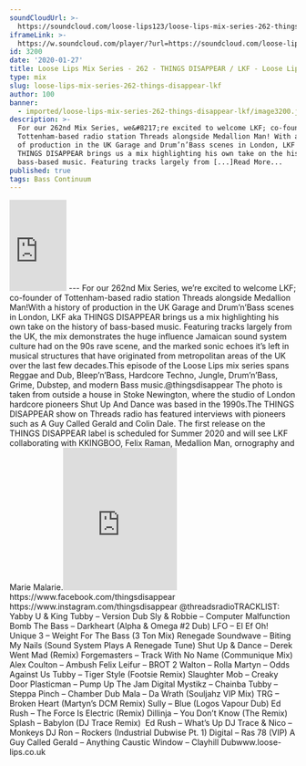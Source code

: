 ```yaml
---
soundCloudUrl: >-
  https://soundcloud.com/loose-lips123/loose-lips-mix-series-262-things-disappear-lkf
iframeLink: >-
  https://w.soundcloud.com/player/?url=https://soundcloud.com/loose-lips123/loose-lips-mix-series-262-things-disappear-lkf&color=00aabb&auto_play=false&hide_related=false&show_comments=true&show_user=true&show_reposts=false
id: 3200
date: '2020-01-27'
title: Loose Lips Mix Series - 262 - THINGS DISAPPEAR / LKF - Loose Lips
type: mix
slug: loose-lips-mix-series-262-things-disappear-lkf
author: 100
banner:
  - imported/loose-lips-mix-series-262-things-disappear-lkf/image3200.jpeg
description: >-
  For our 262nd Mix Series, we&#8217;re excited to welcome LKF; co-founder of
  Tottenham-based radio station Threads alongside Medallion Man! With a history
  of production in the UK Garage and Drum’n’Bass scenes in London, LKF aka
  THINGS DISAPPEAR brings us a mix highlighting his own take on the history of
  bass-based music. Featuring tracks largely from [...]Read More...
published: true
tags: Bass Continuum
---
```

<iframe id="sc-widget" title="title" width="100" height="160" scrolling="no" frameborder="yes" allow="autoplay" src="https://w.soundcloud.com/player/?url=https://soundcloud.com/loose-lips123/loose-lips-mix-series-262-things-disappear-lkf&amp;color=00aabb&amp;auto_play=false&amp;hide_related=false&amp;show_comments=true&amp;show_user=true&amp;show_reposts=false"></iframe>
---
For our 262nd Mix Series, we’re excited to welcome LKF; co-founder of Tottenham-based radio station Threads alongside Medallion Man!With a history of production in the UK Garage and Drum’n’Bass scenes in London, LKF aka THINGS DISAPPEAR brings us a mix highlighting his own take on the history of bass-based music.  
Featuring tracks largely from the UK, the mix demonstrates the huge influence Jamaican sound system culture had on the 90s rave scene, and the marked sonic echoes it’s left in musical structures that have originated from metropolitan areas of the UK over the last few decades.This episode of the Loose Lips mix series spans Reggae and Dub, Bleep’n’Bass, Hardcore Techno, Jungle, Drum’n’Bass, Grime, Dubstep, and modern Bass music.@thingsdisappear The photo is taken from outside a house in Stoke Newington, where the studio of London hardcore pioneers Shut Up And Dance was based in the 1990s.The THINGS DISAPPEAR show on Threads radio has featured interviews with pioneers such as A Guy Called Gerald and Colin Dale. The first release on the THINGS DISAPPEAR label is scheduled for Summer 2020 and will see LKF collaborating with KKINGBOO, Felix Raman, Medallion Man, ornography and Marie Malarie.<iframe loading="lazy" title="Things Disappear" width="200" height="250" src="https://www.mixcloud.com/widget/follow/?u=https%3A%2F%2Fwww.mixcloud.com%2FTHINGSDISAPPEAR%2F" frameborder="0"></iframe>  
https://www.facebook.com/thingsdisappear  
https://www.instagram.com/thingsdisappear  
@threadsradioTRACKLIST:   
Yabby U & King Tubby – Version Dub  
Sly & Robbie – Computer Malfunction  
Bomb The Bass – Darkheart (Alpha & Omega #2 Dub)  
LFO – El Ef Oh!  
Unique 3 – Weight For The Bass (3 Ton Mix)  
Renegade Soundwave – Biting My Nails (Sound System Plays A Renegade Tune)  
Shut Up & Dance – Derek Went Mad (Remix)  
Forgemasters – Track With No Name (Communique Mix)  
Alex Coulton – Ambush  
Felix Leifur – BROT 2  
Walton – Rolla  
Martyn – Odds Against Us  
Tubby – Tiger Style (Footsie Remix)  
Slaughter Mob – Creaky Door  
Plasticman – Pump Up The Jam  
Digital Mystikz – Chainba  
Tubby – Steppa  
Pinch – Chamber Dub  
Mala – Da Wrath (Souljahz VIP Mix)  
TRG – Broken Heart (Martyn’s DCM Remix)  
Sully – Blue (Logos Vapour Dub)  
Ed Rush – The Force Is Electric (Remix)  
Dillinja – You Don’t Know (The Remix)  
Splash – Babylon (DJ Trace Remix)   
Ed Rush – What’s Up  
DJ Trace & Nico – Monkeys  
DJ Ron – Rockers (Industrial Dubwise Pt. 1)  
Digital – Ras 78 (VIP)  
A Guy Called Gerald – Anything  
Caustic Window – Clayhill Dubwww.loose-lips.co.uk